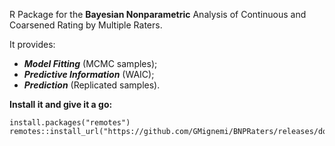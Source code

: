 R Package for the **Bayesian Nonparametric** Analysis of Continuous and Coarsened Rating by Multiple Raters. 

It provides:
- _**Model Fitting**_ (MCMC samples);
- **_Predictive Information_** (WAIC);
- **_Prediction_** (Replicated samples).


**Install it and give it a go:**
```
install.packages("remotes")
remotes::install_url("https://github.com/GMignemi/BNPRaters/releases/download/v0.1.0/RatersBNP_0.1.0.tar.gz")
```
